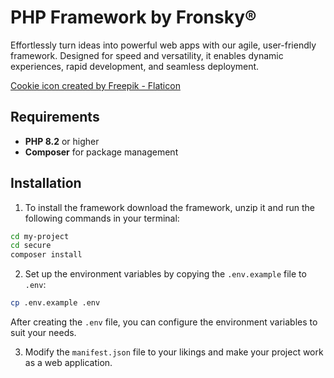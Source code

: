 # PHP Framework by Fronsky®

Effortlessly turn ideas into powerful web apps with our agile, user-friendly framework. Designed for speed and versatility, it enables dynamic experiences, rapid development, and seamless deployment.

<a href="https://www.flaticon.com/free-icons/cookie" title="cookie icons">Cookie icon created by Freepik - Flaticon</a>

## Requirements

- **PHP 8.2** or higher
- **Composer** for package management

## Installation

1. To install the framework download the framework, unzip it and run the following commands in your terminal:

```bash
cd my-project
cd secure
composer install
```

2. Set up the environment variables by copying the `.env.example` file to `.env`:

```bash
cp .env.example .env
```

After creating the `.env` file, you can configure the environment variables to suit your needs.

3. Modify the `manifest.json` file to your likings and make your project work as a web application.
